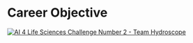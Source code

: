 # Career Objective

[![AI 4 Life Sciences Challenge Number 2 - Team Hydroscope](https://www.youtube.com/watch?v=UTqxLyytgKM/0.jpg)](https://www.youtube.com/watch?v=UTqxLyytgKM)
